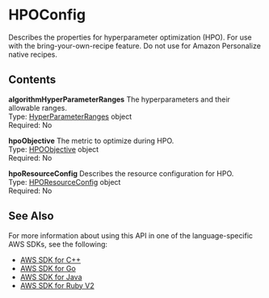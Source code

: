 # HPOConfig<a name="API_HPOConfig"></a>

Describes the properties for hyperparameter optimization \(HPO\)\. For use with the bring\-your\-own\-recipe feature\. Do not use for Amazon Personalize native recipes\.

## Contents<a name="API_HPOConfig_Contents"></a>

 **algorithmHyperParameterRanges**   <a name="personalize-Type-HPOConfig-algorithmHyperParameterRanges"></a>
The hyperparameters and their allowable ranges\.  
Type: [HyperParameterRanges](API_HyperParameterRanges.md) object  
Required: No

 **hpoObjective**   <a name="personalize-Type-HPOConfig-hpoObjective"></a>
The metric to optimize during HPO\.  
Type: [HPOObjective](API_HPOObjective.md) object  
Required: No

 **hpoResourceConfig**   <a name="personalize-Type-HPOConfig-hpoResourceConfig"></a>
Describes the resource configuration for HPO\.  
Type: [HPOResourceConfig](API_HPOResourceConfig.md) object  
Required: No

## See Also<a name="API_HPOConfig_SeeAlso"></a>

For more information about using this API in one of the language\-specific AWS SDKs, see the following:
+  [AWS SDK for C\+\+](https://docs.aws.amazon.com/goto/SdkForCpp/personalize-2018-05-22/HPOConfig) 
+  [AWS SDK for Go](https://docs.aws.amazon.com/goto/SdkForGoV1/personalize-2018-05-22/HPOConfig) 
+  [AWS SDK for Java](https://docs.aws.amazon.com/goto/SdkForJava/personalize-2018-05-22/HPOConfig) 
+  [AWS SDK for Ruby V2](https://docs.aws.amazon.com/goto/SdkForRubyV2/personalize-2018-05-22/HPOConfig) 